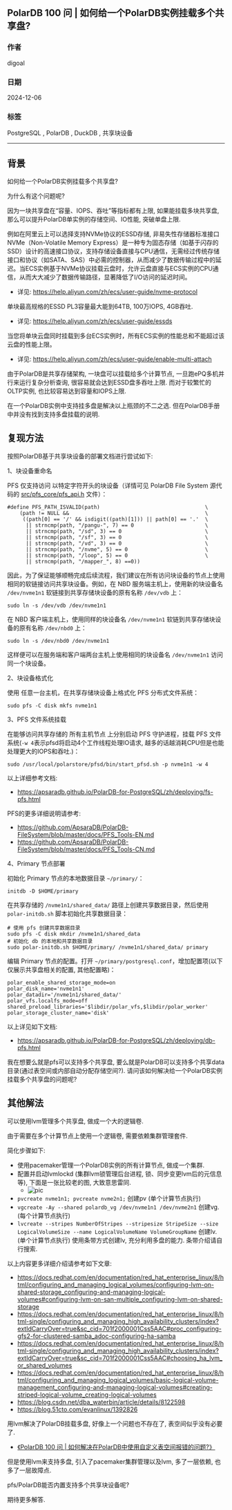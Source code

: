 ## PolarDB 100 问 | 如何给一个PolarDB实例挂载多个共享盘?   
      
### 作者      
digoal      
      
### 日期      
2024-12-06      
      
### 标签      
PostgreSQL , PolarDB , DuckDB , 共享块设备   
      
----      
      
## 背景      
如何给一个PolarDB实例挂载多个共享盘?   
  
为什么有这个问题呢?   
  
因为一块共享盘在“容量、IOPS、吞吐”等指标都有上限, 如果能挂载多块共享盘, 那么可以提升PolarDB单实例的存储空间、IO性能, 突破单盘上限.     
  
例如在阿里云上可以选择支持NVMe协议的ESSD存储, 非易失性存储器标准接口NVMe（Non-Volatile Memory Express）是一种专为固态存储（如基于闪存的SSD）设计的高速接口协议，支持存储设备直接与CPU通信，无需经过传统存储接口和协议（如SATA、SAS）中必需的控制器，从而减少了数据传输过程中的延迟。当ECS实例基于NVMe协议挂载云盘时，允许云盘直接与ECS实例的CPU通信，从而大大减少了数据传输路径，显著降低了I/O访问的延迟时间。  
- 详见: https://help.aliyun.com/zh/ecs/user-guide/nvme-protocol  
  
单块最高规格的ESSD PL3容量最大能到64TB, 100万IOPS, 4GB吞吐.   
- 详见: https://help.aliyun.com/zh/ecs/user-guide/essds  
  
当您将单块云盘同时挂载到多台ECS实例时，所有ECS实例的性能总和不能超过该云盘的性能上限。  
- 详见: https://help.aliyun.com/zh/ecs/user-guide/enable-multi-attach  
  
由于PolarDB是共享存储架构, 一块盘可以挂载给多个计算节点, 一旦跑ePQ多机并行来运行复杂分析查询, 很容易就会达到ESSD盘多吞吐上限. 而对于较繁忙的OLTP实例, 也比较容易达到容量和IOPS上限.    
  
在一个PolarDB实例中支持挂多盘是解决以上瓶颈的不二之选. 但在PolarDB手册中并没有找到支持多盘挂载的说明.   
  
## 复现方法  
按照PolarDB基于共享块设备的部署文档进行尝试如下:   
  
1、块设备重命名     
  
PFS 仅支持访问 以特定字符开头的块设备（详情可见 PolarDB File System 源代码的 [src/pfs_core/pfs_api.h](https://github.com/ApsaraDB/PolarDB-FileSystem/blob/master/src/pfs_core/pfs_api.h) 文件）：  
```  
#define PFS_PATH_ISVALID(path)                                  \  
    (path != NULL &&                                            \  
     ((path[0] == '/' && isdigit((path)[1])) || path[0] == '.'  \  
      || strncmp(path, "/pangu-", 7) == 0                       \  
      || strncmp(path, "/sd", 3) == 0                           \  
      || strncmp(path, "/sf", 3) == 0                           \  
      || strncmp(path, "/vd", 3) == 0                           \  
      || strncmp(path, "/nvme", 5) == 0                         \  
      || strncmp(path, "/loop", 5) == 0                         \  
      || strncmp(path, "/mapper_", 8) ==0))  
```  
  
因此，为了保证能够顺畅完成后续流程，我们建议在所有访问块设备的节点上使用相同的软链接访问共享块设备。例如，在 NBD 服务端主机上，使用新的块设备名 `/dev/nvme1n1` 软链接到共享存储块设备的原有名称 `/dev/vdb` 上：  
```  
sudo ln -s /dev/vdb /dev/nvme1n1  
```  
  
在 NBD 客户端主机上，使用同样的块设备名 `/dev/nvme1n1` 软链到共享存储块设备的原有名称 `/dev/nbd0` 上：  
```  
sudo ln -s /dev/nbd0 /dev/nvme1n1  
```  
  
这样便可以在服务端和客户端两台主机上使用相同的块设备名 `/dev/nvme1n1` 访问同一个块设备。  
  
2、块设备格式化  
  
使用 任意一台主机，在共享存储块设备上格式化 PFS 分布式文件系统：  
```  
sudo pfs -C disk mkfs nvme1n1  
```  
  
3、PFS 文件系统挂载  
  
在能够访问共享存储的 所有主机节点 上分别启动 PFS 守护进程，挂载 PFS 文件系统(`-w 4`表示pfsd将启动4个工作线程处理IO请求, 越多的话越消耗CPU但是也能处理更大的IOPS和吞吐.)：  
```  
sudo /usr/local/polarstore/pfsd/bin/start_pfsd.sh -p nvme1n1 -w 4  
```  
  
以上详细参考文档:  
- https://apsaradb.github.io/PolarDB-for-PostgreSQL/zh/deploying/fs-pfs.html  
  
PFS的更多详细说明请参考:  
- https://github.com/ApsaraDB/PolarDB-FileSystem/blob/master/docs/PFS_Tools-EN.md  
- https://github.com/ApsaraDB/PolarDB-FileSystem/blob/master/docs/PFS_Tools-CN.md  
  
4、Primary 节点部署  
  
初始化 Primary 节点的本地数据目录 `~/primary/`：  
```  
initdb -D $HOME/primary  
```  
  
在共享存储的 `/nvme1n1/shared_data/` 路径上创建共享数据目录，然后使用 `polar-initdb.sh` 脚本初始化共享数据目录：  
```  
# 使用 pfs 创建共享数据目录  
sudo pfs -C disk mkdir /nvme1n1/shared_data  
# 初始化 db 的本地和共享数据目录  
sudo polar-initdb.sh $HOME/primary/ /nvme1n1/shared_data/ primary  
```  
  
编辑 Primary 节点的配置。打开 `~/primary/postgresql.conf`，增加配置项(以下仅展示共享盘相关的配置, 其他配置略)：  
```  
polar_enable_shared_storage_mode=on  
polar_disk_name='nvme1n1'  
polar_datadir='/nvme1n1/shared_data/'  
polar_vfs.localfs_mode=off  
shared_preload_libraries='$libdir/polar_vfs,$libdir/polar_worker'  
polar_storage_cluster_name='disk'  
```  
  
以上详见如下文档:    
- https://apsaradb.github.io/PolarDB-for-PostgreSQL/zh/deploying/db-pfs.html  
  
我在想要么就是pfs可以支持多个共享盘, 要么就是PolarDB可以支持多个共享data目录(通过表空间或内部自动分配存储空间?). 请问该如何解决给一个PolarDB实例挂载多个共享盘的问题呢?  
  
## 其他解法  
可以使用lvm管理多个共享盘, 做成一个大的逻辑卷.   
  
由于需要在多个计算节点上使用一个逻辑卷, 需要依赖集群管理套件.   
  
简化步骤如下:   
- 使用pacemaker管理一个PolarDB实例的所有计算节点, 做成一个集群.   
- 配置并启动lvmlockd (集群lvm锁管理后台进程, 锁、同步变更lvm后的元信息等), 下面是一张比较老的图, 大致意思雷同.  
    - ![pic](20241206_02_pic_001.png)   
- `pvcreate nvme1n1; pvcreate nvme2n1;` 创建pv  (单个计算节点执行)    
- `vgcreate -Ay --shared polardb_vg /dev/nvme1n1 /dev/nvme2n1` 创建vg. (每个计算节点执行)    
- `lvcreate --stripes NumberOfStripes --stripesize StripeSize --size LogicalVolumeSize --name LogicalVolumeName VolumeGroupName` 创建lv. (单个计算节点执行)  使用条带方式创建lv, 充分利用多盘的能力.  条带介绍请自行搜索.   
  
以上内容更多详细介绍请参考如下文章:   
- https://docs.redhat.com/en/documentation/red_hat_enterprise_linux/8/html/configuring_and_managing_logical_volumes/configuring-lvm-on-shared-storage_configuring-and-managing-logical-volumes#configuring-lvm-on-san-multiple_configuring-lvm-on-shared-storage  
- https://docs.redhat.com/en/documentation/red_hat_enterprise_linux/8/html-single/configuring_and_managing_high_availability_clusters/index?extIdCarryOver=true&sc_cid=701f2000001Css5AAC#proc_configuring-gfs2-for-clustered-samba_adoc-configuring-ha-samba  
- https://docs.redhat.com/en/documentation/red_hat_enterprise_linux/8/html-single/configuring_and_managing_high_availability_clusters/index?extIdCarryOver=true&sc_cid=701f2000001Css5AAC#choosing_ha_lvm_or_shared_volumes  
- https://docs.redhat.com/en/documentation/red_hat_enterprise_linux/8/html/configuring_and_managing_logical_volumes/basic-logical-volume-management_configuring-and-managing-logical-volumes#creating-striped-logical-volume_creating-logical-volumes  
- https://blog.csdn.net/dba_waterbin/article/details/8122598  
- https://blog.51cto.com/evanlinux/1392826  
   
用lvm解决了PolarDB挂载多盘, 好像上一个问题也不存在了, 表空间似乎没有必要了.   
- [《PolarDB 100 问 | 如何解决在PolarDB中使用自定义表空间报错的问题?》](../202412/20241206_01.md)  
  
但是使用lvm来支持多盘, 引入了pacemaker集群管理以及lvm, 多了一层依赖, 也多了一层故障点.   
  
pfs/PolarDB能否内置支持多个共享块设备呢?  
  
期待更多解答.       
      
